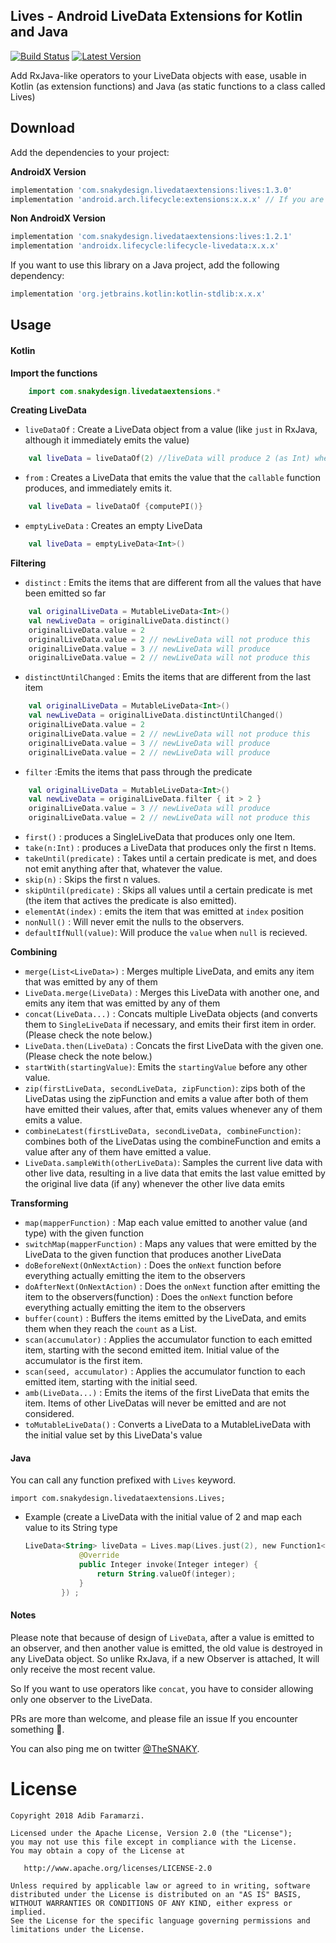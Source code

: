 Lives - Android LiveData Extensions for Kotlin and Java
-------------------------------------------------------
[![Build Status](https://travis-ci.org/adibfara/Lives.svg?branch=master)](https://travis-ci.org/adibfara/Lives) [![Latest Version](https://img.shields.io/bintray/v/adibfara/lives/lives.svg?label=version)](https://github.com/adibfara/Lives)

Add RxJava-like operators to your LiveData objects with ease, usable in Kotlin (as extension functions) and Java (as static functions to a class called Lives)

Download
--------
Add the dependencies to your project:

__AndroidX Version__

```groovy
implementation 'com.snakydesign.livedataextensions:lives:1.3.0'
implementation 'android.arch.lifecycle:extensions:x.x.x' // If you are using the AndroidX version, that's fine too, as the Jetifier will take care of the conversion.
```

__Non AndroidX Version__

```groovy
implementation 'com.snakydesign.livedataextensions:lives:1.2.1'
implementation 'androidx.lifecycle:lifecycle-livedata:x.x.x' 
```


If you want to use this library on a Java project, add the following dependency:
```groovy
implementation 'org.jetbrains.kotlin:kotlin-stdlib:x.x.x'
```

Usage
--------

#### Kotlin
**Import the functions**
```kotlin
    import com.snakydesign.livedataextensions.*
```
**Creating LiveData**

- `liveDataOf` : Create a LiveData object from a value (like `just` in RxJava, although it immediately emits the value)
```kotlin
    val liveData = liveDataOf(2) //liveData will produce 2 (as Int) when observed
```

- `from` : Creates a LiveData that emits the value that the `callable` function produces, and immediately emits it.
```kotlin
    val liveData = liveDataOf {computePI()}
```

- `emptyLiveData` : Creates an empty LiveData
```kotlin
    val liveData = emptyLiveData<Int>()
```


**Filtering**

- `distinct` : Emits the items that are different from all the values that have been emitted so far
```kotlin
    val originalLiveData = MutableLiveData<Int>()
    val newLiveData = originalLiveData.distinct()
    originalLiveData.value = 2
    originalLiveData.value = 2 // newLiveData will not produce this
    originalLiveData.value = 3 // newLiveData will produce
    originalLiveData.value = 2 // newLiveData will not produce this
```

- `distinctUntilChanged` : Emits the items that are different from the last item
```kotlin
    val originalLiveData = MutableLiveData<Int>()
    val newLiveData = originalLiveData.distinctUntilChanged()
    originalLiveData.value = 2
    originalLiveData.value = 2 // newLiveData will not produce this
    originalLiveData.value = 3 // newLiveData will produce
    originalLiveData.value = 2 // newLiveData will produce
```

- `filter` :Emits the items that pass through the predicate
```kotlin
    val originalLiveData = MutableLiveData<Int>()
    val newLiveData = originalLiveData.filter { it > 2 }
    originalLiveData.value = 3 // newLiveData will produce
    originalLiveData.value = 2 // newLiveData will not produce this
```

- `first()` : produces a SingleLiveData that produces only one Item.
- `take(n:Int)` : produces a LiveData that produces only the first n Items.
- `takeUntil(predicate)` : Takes until a certain predicate is met, and does not emit anything after that, whatever the value.
- `skip(n)` : Skips the first n values.
- `skipUntil(predicate)` : Skips all values until a certain predicate is met (the item that actives the predicate is also emitted).
- `elementAt(index)` : emits the item that was emitted at `index` position
- `nonNull()` : Will never emit the nulls to the observers.
- `defaultIfNull(value)`: Will produce the `value` when `null` is recieved.

**Combining**

- `merge(List<LiveData>)` : Merges multiple LiveData, and emits any item that was emitted by any of them
- `LiveData.merge(LiveData)` : Merges this LiveData with another one, and emits any item that was emitted by any of them
- `concat(LiveData...)` : Concats multiple LiveData objects (and converts them to `SingleLiveData` if necessary, and emits their first item in order. (Please check the note below.)
- `LiveData.then(LiveData)` : Concats the first LiveData with the given one. (Please check the note below.)
- `startWith(startingValue)`: Emits the `startingValue` before any other value.
- `zip(firstLiveData, secondLiveData, zipFunction)`: zips both of the LiveDatas using the zipFunction and emits a value after both of them have emitted their values, after that, emits values whenever any of them emits a value.
- `combineLatest(firstLiveData, secondLiveData, combineFunction)`: combines both of the LiveDatas using the combineFunction and emits a value after any of them have emitted a value.
- `LiveData.sampleWith(otherLiveData)`: Samples the current live data with other live data, resulting in a live data that emits the last value emitted by the original live data (if any) whenever the other live data emits

**Transforming**

- `map(mapperFunction)` : Map each value emitted to another value (and type) with the given function
- `switchMap(mapperFunction)` : Maps any values that were emitted by the LiveData to the given function that produces another LiveData
- `doBeforeNext(OnNextAction)` : Does the `onNext` function before everything actually emitting the item to the observers
- `doAfterNext(OnNextAction)` : Does the `onNext` function after emitting the item to the observers(function) : Does the `onNext` function before everything actually emitting the item to the observers
- `buffer(count)` : Buffers the items emitted by the LiveData, and emits them when they reach the `count` as a List.
- `scan(accumulator)` : Applies the accumulator function to each emitted item, starting with the second emitted item. Initial value of the accumulator is the first item.
- `scan(seed, accumulator)` : Applies the accumulator function to each emitted item, starting with the initial seed.
- `amb(LiveData...)` : Emits the items of the first LiveData that emits the item. Items of other LiveDatas will never be emitted and are not considered.
- `toMutableLiveData()` : Converts a LiveData to a MutableLiveData with the initial value set by this LiveData's value

#### Java

You can call any function prefixed with `Lives` keyword.

    import com.snakydesign.livedataextensions.Lives;

 - Example (create a LiveData with the initial value of 2 and map each value to its String type
    ```kotlin
    LiveData<String> liveData = Lives.map(Lives.just(2), new Function1<Integer, String>() {
                @Override
                public Integer invoke(Integer integer) {
                    return String.valueOf(integer);
                }
            }) ;
    ```

#### Notes

Please note that because of design of `LiveData`, after a value is emitted to an observer, and then another value is emitted, the old value is destroyed in any LiveData object. So unlike RxJava, if a new Observer is attached, It will only receive the most recent value.

So If you want to use operators like `concat`, you have to consider allowing only one observer to the LiveData.

PRs are more than welcome, and please file an issue If you encounter something 🍻.

You can also ping me on twitter [@TheSNAKY](http://twitter.com/TheSNAKY).


License
=======

    Copyright 2018 Adib Faramarzi.

    Licensed under the Apache License, Version 2.0 (the "License");
    you may not use this file except in compliance with the License.
    You may obtain a copy of the License at

       http://www.apache.org/licenses/LICENSE-2.0

    Unless required by applicable law or agreed to in writing, software
    distributed under the License is distributed on an "AS IS" BASIS,
    WITHOUT WARRANTIES OR CONDITIONS OF ANY KIND, either express or implied.
    See the License for the specific language governing permissions and
    limitations under the License.
